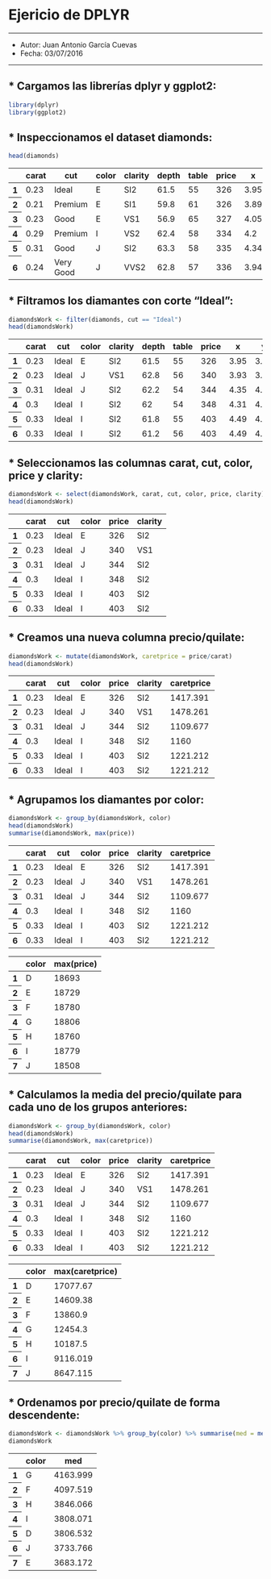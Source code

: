 
# Ejericio de DPLYR
***
- Autor: Juan Antonio García Cuevas
- Fecha: 03/07/2016
***

## * Cargamos las librerías dplyr y ggplot2:


```R
library(dplyr)
library(ggplot2)
```

## * Inspeccionamos el dataset diamonds:


```R
head(diamonds)
```




<table>
<thead><tr><th></th><th scope=col>carat</th><th scope=col>cut</th><th scope=col>color</th><th scope=col>clarity</th><th scope=col>depth</th><th scope=col>table</th><th scope=col>price</th><th scope=col>x</th><th scope=col>y</th><th scope=col>z</th></tr></thead>
<tbody>
	<tr><th scope=row>1</th><td>0.23</td><td>Ideal</td><td>E</td><td>SI2</td><td>61.5</td><td>55</td><td>326</td><td>3.95</td><td>3.98</td><td>2.43</td></tr>
	<tr><th scope=row>2</th><td>0.21</td><td>Premium</td><td>E</td><td>SI1</td><td>59.8</td><td>61</td><td>326</td><td>3.89</td><td>3.84</td><td>2.31</td></tr>
	<tr><th scope=row>3</th><td>0.23</td><td>Good</td><td>E</td><td>VS1</td><td>56.9</td><td>65</td><td>327</td><td>4.05</td><td>4.07</td><td>2.31</td></tr>
	<tr><th scope=row>4</th><td>0.29</td><td>Premium</td><td>I</td><td>VS2</td><td>62.4</td><td>58</td><td>334</td><td>4.2</td><td>4.23</td><td>2.63</td></tr>
	<tr><th scope=row>5</th><td>0.31</td><td>Good</td><td>J</td><td>SI2</td><td>63.3</td><td>58</td><td>335</td><td>4.34</td><td>4.35</td><td>2.75</td></tr>
	<tr><th scope=row>6</th><td>0.24</td><td>Very Good</td><td>J</td><td>VVS2</td><td>62.8</td><td>57</td><td>336</td><td>3.94</td><td>3.96</td><td>2.48</td></tr>
</tbody>
</table>




## * Filtramos los diamantes con corte “Ideal”:


```R
diamondsWork <- filter(diamonds, cut == "Ideal")
head(diamondsWork)
```




<table>
<thead><tr><th></th><th scope=col>carat</th><th scope=col>cut</th><th scope=col>color</th><th scope=col>clarity</th><th scope=col>depth</th><th scope=col>table</th><th scope=col>price</th><th scope=col>x</th><th scope=col>y</th><th scope=col>z</th></tr></thead>
<tbody>
	<tr><th scope=row>1</th><td>0.23</td><td>Ideal</td><td>E</td><td>SI2</td><td>61.5</td><td>55</td><td>326</td><td>3.95</td><td>3.98</td><td>2.43</td></tr>
	<tr><th scope=row>2</th><td>0.23</td><td>Ideal</td><td>J</td><td>VS1</td><td>62.8</td><td>56</td><td>340</td><td>3.93</td><td>3.9</td><td>2.46</td></tr>
	<tr><th scope=row>3</th><td>0.31</td><td>Ideal</td><td>J</td><td>SI2</td><td>62.2</td><td>54</td><td>344</td><td>4.35</td><td>4.37</td><td>2.71</td></tr>
	<tr><th scope=row>4</th><td>0.3</td><td>Ideal</td><td>I</td><td>SI2</td><td>62</td><td>54</td><td>348</td><td>4.31</td><td>4.34</td><td>2.68</td></tr>
	<tr><th scope=row>5</th><td>0.33</td><td>Ideal</td><td>I</td><td>SI2</td><td>61.8</td><td>55</td><td>403</td><td>4.49</td><td>4.51</td><td>2.78</td></tr>
	<tr><th scope=row>6</th><td>0.33</td><td>Ideal</td><td>I</td><td>SI2</td><td>61.2</td><td>56</td><td>403</td><td>4.49</td><td>4.5</td><td>2.75</td></tr>
</tbody>
</table>




## * Seleccionamos las columnas carat, cut, color, price y clarity:


```R
diamondsWork <- select(diamondsWork, carat, cut, color, price, clarity)
head(diamondsWork)
```




<table>
<thead><tr><th></th><th scope=col>carat</th><th scope=col>cut</th><th scope=col>color</th><th scope=col>price</th><th scope=col>clarity</th></tr></thead>
<tbody>
	<tr><th scope=row>1</th><td>0.23</td><td>Ideal</td><td>E</td><td>326</td><td>SI2</td></tr>
	<tr><th scope=row>2</th><td>0.23</td><td>Ideal</td><td>J</td><td>340</td><td>VS1</td></tr>
	<tr><th scope=row>3</th><td>0.31</td><td>Ideal</td><td>J</td><td>344</td><td>SI2</td></tr>
	<tr><th scope=row>4</th><td>0.3</td><td>Ideal</td><td>I</td><td>348</td><td>SI2</td></tr>
	<tr><th scope=row>5</th><td>0.33</td><td>Ideal</td><td>I</td><td>403</td><td>SI2</td></tr>
	<tr><th scope=row>6</th><td>0.33</td><td>Ideal</td><td>I</td><td>403</td><td>SI2</td></tr>
</tbody>
</table>




## * Creamos una nueva columna precio/quilate:


```R
diamondsWork <- mutate(diamondsWork, caretprice = price/carat)
head(diamondsWork)
```




<table>
<thead><tr><th></th><th scope=col>carat</th><th scope=col>cut</th><th scope=col>color</th><th scope=col>price</th><th scope=col>clarity</th><th scope=col>caretprice</th></tr></thead>
<tbody>
	<tr><th scope=row>1</th><td>0.23</td><td>Ideal</td><td>E</td><td>326</td><td>SI2</td><td>1417.391</td></tr>
	<tr><th scope=row>2</th><td>0.23</td><td>Ideal</td><td>J</td><td>340</td><td>VS1</td><td>1478.261</td></tr>
	<tr><th scope=row>3</th><td>0.31</td><td>Ideal</td><td>J</td><td>344</td><td>SI2</td><td>1109.677</td></tr>
	<tr><th scope=row>4</th><td>0.3</td><td>Ideal</td><td>I</td><td>348</td><td>SI2</td><td>1160</td></tr>
	<tr><th scope=row>5</th><td>0.33</td><td>Ideal</td><td>I</td><td>403</td><td>SI2</td><td>1221.212</td></tr>
	<tr><th scope=row>6</th><td>0.33</td><td>Ideal</td><td>I</td><td>403</td><td>SI2</td><td>1221.212</td></tr>
</tbody>
</table>




## * Agrupamos los diamantes por color:


```R
diamondsWork <- group_by(diamondsWork, color)
head(diamondsWork)
summarise(diamondsWork, max(price))
```




<table>
<thead><tr><th></th><th scope=col>carat</th><th scope=col>cut</th><th scope=col>color</th><th scope=col>price</th><th scope=col>clarity</th><th scope=col>caretprice</th></tr></thead>
<tbody>
	<tr><th scope=row>1</th><td>0.23</td><td>Ideal</td><td>E</td><td>326</td><td>SI2</td><td>1417.391</td></tr>
	<tr><th scope=row>2</th><td>0.23</td><td>Ideal</td><td>J</td><td>340</td><td>VS1</td><td>1478.261</td></tr>
	<tr><th scope=row>3</th><td>0.31</td><td>Ideal</td><td>J</td><td>344</td><td>SI2</td><td>1109.677</td></tr>
	<tr><th scope=row>4</th><td>0.3</td><td>Ideal</td><td>I</td><td>348</td><td>SI2</td><td>1160</td></tr>
	<tr><th scope=row>5</th><td>0.33</td><td>Ideal</td><td>I</td><td>403</td><td>SI2</td><td>1221.212</td></tr>
	<tr><th scope=row>6</th><td>0.33</td><td>Ideal</td><td>I</td><td>403</td><td>SI2</td><td>1221.212</td></tr>
</tbody>
</table>







<table>
<thead><tr><th></th><th scope=col>color</th><th scope=col>max(price)</th></tr></thead>
<tbody>
	<tr><th scope=row>1</th><td>D</td><td>18693</td></tr>
	<tr><th scope=row>2</th><td>E</td><td>18729</td></tr>
	<tr><th scope=row>3</th><td>F</td><td>18780</td></tr>
	<tr><th scope=row>4</th><td>G</td><td>18806</td></tr>
	<tr><th scope=row>5</th><td>H</td><td>18760</td></tr>
	<tr><th scope=row>6</th><td>I</td><td>18779</td></tr>
	<tr><th scope=row>7</th><td>J</td><td>18508</td></tr>
</tbody>
</table>




## * Calculamos la media del precio/quilate para cada uno de los grupos anteriores:


```R
diamondsWork <- group_by(diamondsWork, color)
head(diamondsWork)
summarise(diamondsWork, max(caretprice))
```




<table>
<thead><tr><th></th><th scope=col>carat</th><th scope=col>cut</th><th scope=col>color</th><th scope=col>price</th><th scope=col>clarity</th><th scope=col>caretprice</th></tr></thead>
<tbody>
	<tr><th scope=row>1</th><td>0.23</td><td>Ideal</td><td>E</td><td>326</td><td>SI2</td><td>1417.391</td></tr>
	<tr><th scope=row>2</th><td>0.23</td><td>Ideal</td><td>J</td><td>340</td><td>VS1</td><td>1478.261</td></tr>
	<tr><th scope=row>3</th><td>0.31</td><td>Ideal</td><td>J</td><td>344</td><td>SI2</td><td>1109.677</td></tr>
	<tr><th scope=row>4</th><td>0.3</td><td>Ideal</td><td>I</td><td>348</td><td>SI2</td><td>1160</td></tr>
	<tr><th scope=row>5</th><td>0.33</td><td>Ideal</td><td>I</td><td>403</td><td>SI2</td><td>1221.212</td></tr>
	<tr><th scope=row>6</th><td>0.33</td><td>Ideal</td><td>I</td><td>403</td><td>SI2</td><td>1221.212</td></tr>
</tbody>
</table>







<table>
<thead><tr><th></th><th scope=col>color</th><th scope=col>max(caretprice)</th></tr></thead>
<tbody>
	<tr><th scope=row>1</th><td>D</td><td>17077.67</td></tr>
	<tr><th scope=row>2</th><td>E</td><td>14609.38</td></tr>
	<tr><th scope=row>3</th><td>F</td><td>13860.9</td></tr>
	<tr><th scope=row>4</th><td>G</td><td>12454.3</td></tr>
	<tr><th scope=row>5</th><td>H</td><td>10187.5</td></tr>
	<tr><th scope=row>6</th><td>I</td><td>9116.019</td></tr>
	<tr><th scope=row>7</th><td>J</td><td>8647.115</td></tr>
</tbody>
</table>




## * Ordenamos por precio/quilate de forma descendente:


```R
diamondsWork <- diamondsWork %>% group_by(color) %>% summarise(med = mean(caretprice)) %>% arrange(desc(med))
diamondsWork
```




<table>
<thead><tr><th></th><th scope=col>color</th><th scope=col>med</th></tr></thead>
<tbody>
	<tr><th scope=row>1</th><td>G</td><td>4163.999</td></tr>
	<tr><th scope=row>2</th><td>F</td><td>4097.519</td></tr>
	<tr><th scope=row>3</th><td>H</td><td>3846.066</td></tr>
	<tr><th scope=row>4</th><td>I</td><td>3808.071</td></tr>
	<tr><th scope=row>5</th><td>D</td><td>3806.532</td></tr>
	<tr><th scope=row>6</th><td>J</td><td>3733.766</td></tr>
	<tr><th scope=row>7</th><td>E</td><td>3683.172</td></tr>
</tbody>
</table>



